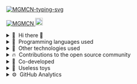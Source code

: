<p>
<a href="https://github.com/MGMCN">
<img src="https://readme-typing-svg.demolab.com?font=Fira+Code&duration=1533&pause=1000&color=15F739&vCenter=true&width=435&height=50&lines=%E3%82%88%E3%81%86%E3%81%93%E3%81%9DMGMCN%E3%81%AE%E3%83%9B%E3%83%BC%E3%83%A0%E3%83%9A%E3%83%BC%E3%82%B8%E3%81%B8;Talk+is+cheap+show+me+the+code" alt="MGMCN-typing-svg" />
</a>
</p>

<p>
  <a href="https://github.com/MGMCN/MGMCN/">
    <img src="https://komarev.com/ghpvc/?username=MGMCN&color=blueviolet&style=flat" alt="MGMCN" />
  
   <a href="https://github.com/MGMCN">
    <img height="20" src="https://img.shields.io/github/followers/MGMCN?label=followers&logo=github&style=flat" />
  </a>   
</p>
  
<details>
  <summary>🤪 &nbsp;Hi there 👋</summary>
  <br>
  
-  😄 I’m currently working on P2P system.
-  😍 I am an enthusiast of web crawling technology.

</details>
  
<details>
  <summary>🔨 &nbsp;Programming languages used</summary>
  <br>
  
Most of the programming languages were learned when I was an undergraduate. Some of these programming languages I use regularly and some I rarely use anymore.  

| Level | Languages |
| ------- | ------- |
| Frequently used | ![Python](https://img.shields.io/badge/python-3670A0?style=for-the-badge&logo=python&logoColor=ffdd54) ![Go](https://img.shields.io/badge/go-%2300ADD8.svg?style=for-the-badge&logo=go&logoColor=white) |
| Occasionally used | ![Java](https://img.shields.io/badge/java-%23ED8B00.svg?style=for-the-badge&logo=java&logoColor=white) ![JavaScript](https://img.shields.io/badge/javascript-%23323330.svg?style=for-the-badge&logo=javascript&logoColor=%23F7DF1E) ![Shell Script](https://img.shields.io/badge/shell_script-%23121011.svg?style=for-the-badge&logo=gnu-bash&logoColor=white) |
| Rarely used | ![C](https://img.shields.io/badge/c-%2300599C.svg?style=for-the-badge&logo=c&logoColor=white) ![C++](https://img.shields.io/badge/c++-%2300599C.svg?style=for-the-badge&logo=c%2B%2B&logoColor=white) ![Swift](https://img.shields.io/badge/swift-F54A2A?style=for-the-badge&logo=swift&logoColor=white) |

</details>
  
<details>
  <summary>🔧 &nbsp;Other technologies used</summary>
  <br>
  
| Type | Technologies |
| ------- | ------- |
| Framework | ![Django](https://img.shields.io/badge/django-%23092E20.svg?style=for-the-badge&logo=django&logoColor=white) ![Flask](https://img.shields.io/badge/flask-%23000.svg?style=for-the-badge&logo=flask&logoColor=white) ![Hugo](https://img.shields.io/badge/Hugo-black.svg?style=for-the-badge&logo=Hugo) ![Scrapy](https://img.shields.io/badge/Scrapy-3670A0.svg?style=for-the-badge&logo=python&logoColor=ffdd54) ![Colly](https://img.shields.io/badge/Colly-%2300ADD8.svg?style=for-the-badge&logo=go&logoColor=white) |
| Database | ![MySQL](https://img.shields.io/badge/mysql-%2300f.svg?style=for-the-badge&logo=mysql&logoColor=white) ![SQLite](https://img.shields.io/badge/sqlite-%2307405e.svg?style=for-the-badge&logo=sqlite&logoColor=white) |
| Middleware | ![RabbitMQ](https://img.shields.io/badge/Rabbitmq-FF6600?style=for-the-badge&logo=rabbitmq&logoColor=white) |
| Container technology | ![Docker](https://img.shields.io/badge/docker-%230db7ed.svg?style=for-the-badge&logo=docker&logoColor=white) ![Kubernetes](https://img.shields.io/badge/kubernetes-%23326ce5.svg?style=for-the-badge&logo=kubernetes&logoColor=white) |
| Test | ![Selenium](https://img.shields.io/badge/-selenium-%43B02A?style=for-the-badge&logo=selenium&logoColor=white) |
| CI/CD | ![GitHub Actions](https://img.shields.io/badge/github%20actions-%232671E5.svg?style=for-the-badge&logo=githubactions&logoColor=white) ![Jenkins](https://img.shields.io/badge/jenkins-%232C5263.svg?style=for-the-badge&logo=jenkins&logoColor=white) |
| Cloud service | ![Alibaba Cloud](https://img.shields.io/badge/AlibabaCloud-%23FF6701.svg?style=for-the-badge&logo=alibabacloud&logoColor=white) ![AWS](https://img.shields.io/badge/AWS-%23FF9900.svg?style=for-the-badge&logo=amazon-aws&logoColor=white) ![Cloudflare](https://img.shields.io/badge/Cloudflare-F38020?style=for-the-badge&logo=Cloudflare&logoColor=white) ![Next Cloud](https://img.shields.io/badge/Next%20Cloud-0B94DE?style=for-the-badge&logo=nextcloud&logoColor=white) ![Netlify](https://img.shields.io/badge/netlify-%23000000.svg?style=for-the-badge&logo=netlify&logoColor=#00C7B7) ![Vercel](https://img.shields.io/badge/vercel-%23000000.svg?style=for-the-badge&logo=vercel&logoColor=white) |
| Embedded device | ![Raspberry Pi](https://img.shields.io/badge/-RaspberryPi-C51A4A?style=for-the-badge&logo=Raspberry-Pi) ![Arduino](https://img.shields.io/badge/-Arduino-00979D?style=for-the-badge&logo=Arduino&logoColor=white) |
  
</details>
  
<details>
  <summary>🔥 &nbsp;Contributions to the open source community</summary>
  <br>
  
| Repository | Stars | Forks | Contributions |
| ------- | ------- | ------- | ------- |
| **[go-libp2p](https://github.com/libp2p/go-libp2p)** | ![stars](https://img.shields.io/github/stars/libp2p/go-libp2p?style=social) | ![forks](https://img.shields.io/github/forks/libp2p/go-libp2p?style=social) | **[#1661pr](https://github.com/libp2p/go-libp2p/pull/1661)** |
| **[ProxyPool](https://github.com/Python3WebSpider/ProxyPool)** | ![stars](https://img.shields.io/github/stars/Python3WebSpider/ProxyPool?style=social) | ![forks](https://img.shields.io/github/forks/Python3WebSpider/ProxyPool?style=social) | **[#186pr](https://github.com/Python3WebSpider/ProxyPool/pull/186)、[#187pr](https://github.com/Python3WebSpider/ProxyPool/pull/187)** |
| **[get-pixivpy-token](https://github.com/eggplants/get-pixivpy-token)** | ![stars](https://img.shields.io/github/stars/eggplants/get-pixivpy-token?style=social)| ![forks](https://img.shields.io/github/forks/eggplants/get-pixivpy-token?style=social) | **[#64pr](https://github.com/eggplants/get-pixivpy-token/pull/64)、[#67pr](https://github.com/eggplants/get-pixivpy-token/pull/67)** |
| **[advanced-go-programming-book](https://github.com/chai2010/advanced-go-programming-book)** | ![stars](https://img.shields.io/github/stars/chai2010/advanced-go-programming-book?style=social) |  ![forks](https://img.shields.io/github/forks/chai2010/advanced-go-programming-book?style=social) | **[#635pr](https://github.com/chai2010/advanced-go-programming-book/pull/635)** |
| **[cmd-wrapped](https://github.com/YiNNx/cmd-wrapped)** | ![stars](https://img.shields.io/github/stars/YiNNx/cmd-wrapped) |  ![forks](https://img.shields.io/github/forks/YiNNx/cmd-wrapped?style=social) | **[#22pr](https://github.com/YiNNx/cmd-wrapped/pull/22)** |

</details>
  
<details>
  <summary>👥 &nbsp;Co-developed</summary>
  <br>
  
| Repository | Stars | Forks |
| ------- | ------- | ------- |
| **[pppixiv](https://github.com/MGMCN/pppixiv)** | ![stars](https://img.shields.io/github/stars/MGMCN/pppixiv?style=social) | ![forks](https://img.shields.io/github/forks/MGMCN/pppixiv?style=social) |
| **[tg-dumb-bot](https://github.com/hackroid/tg-dumb-bot)** | ![stars](https://img.shields.io/github/stars/hackroid/tg-dumb-bot?style=social) | ![forks](https://img.shields.io/github/forks/hackroid/tg-dumb-bot?style=social) |


</details>  
  
<details>
  <summary>🧸 &nbsp;Useless toys</summary>
  <br>
  
| Repository | Summary |
| ------- | ----------------------------------- |
| **[bilibiliWordCloud](https://github.com/MGMCN/bilibiliWordCloud)** | Self-use tool for generating animation short comment keywords |
| **[deleteHelper](https://github.com/MGMCN/deleteHelper)** | Self-use deleteHelper |
| **[FastCV](https://github.com/MGMCN/FastCV)** | Help beginners build their personal cv with github.io |
| **[fastDownloader](https://github.com/MGMCN/fastDownloader)** | Self-use crawler downloader |
| **[hugoThemesRanking](https://github.com/MGMCN/hugoThemesRanking)** | Self-use tool to quickly retrieve hugo themes ranked by stars |
| **[mazebot](https://github.com/MGMCN/mazebot)** | Q-learning demo |
| **[P2P-File-Sharing](https://github.com/MGMCN/P2P-File-Sharing)** | LAN File Sharing Tool |

</details> 
  
<details>
  <summary>⚙️ &nbsp;GitHub Analytics</summary>
  <br>
  
<img height="180em" 
       src="https://github-readme-stats.vercel.app/api?username=MGMCN&show_icons=true&theme=tokyonight&include_all_commits=true&count_private=true"/>
<img height="180em" 
       src="https://github-readme-stats.vercel.app/api/top-langs/?username=MGMCN&layout=compact&langs_count=10&hide=html,css,swift&theme=tokyonight"/>

</details>  
